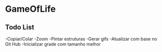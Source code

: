 # GameOfLife

## Todo List

-Copiar/Colar
-Zoom
-Pintar estruturas
-Gerar gifs
-Atualizar com base no Git Hub
-Inicializar grade com tamanho melhor
